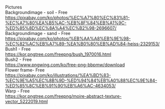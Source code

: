 Pictures   
Backgroundimage - soil - Free   
https://pixabay.com/ko/photos/%EC%A7%80%EC%83%81-%EC%A7%80%EA%B5%AC-%EB%8F%84%EB%A1%9C-%ED%85%8D%EC%8A%A4%EC%B2%98-2696607/   
Backgroundimage - sand - Free   
https://pixabay.com/ko/photos/%EB%AA%A8%EB%9E%98-%EC%82%AC%EB%A7%89-%EA%B0%80%EB%AD%84-heiss-2329153/   
Bush1 - Free   
https://kor.pngtree.com/freepng/bush_1970016.html   
Bush2 - Free   
https://www.pngwing.com/ko/free-png-bbpmw/download   
Flower frame- Free   
https://pixabay.com/ko/illustrations/%EA%BD%83-%EC%9E%A5%EC%8B%9D-%ED%94%84%EB%A0%88%EC%9E%84-%ED%85%8C%EB%91%90%EB%A6%AC-4634053/   
Warp - Free   
https://kor.pngtree.com/freepng/moire-abstract-texture-vector_5222019.html  
